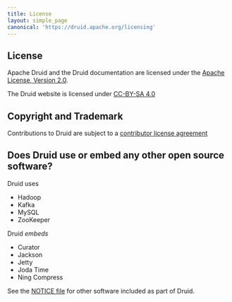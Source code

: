 ```yaml
---
title: License
layout: simple_page
canonical: 'https://druid.apache.org/licensing'
---
```


## License

Apache Druid and the Druid documentation are licensed under the [Apache License, Version 2.0](http://www.apache.org/licenses/LICENSE-2.0).

The Druid website is licensed under [CC-BY-SA 4.0](http://creativecommons.org/licenses/by-sa/4.0/)

## Copyright and Trademark

Contributions to Druid are subject to a [contributor license agreement](/community/cla.html)

## Does Druid use or embed any other open source software?

Druid uses

- Hadoop
- Kafka
- MySQL
- ZooKeeper


Druid *embeds*

- Curator
- Jackson
- Jetty
- Joda Time
- Ning Compress

See the [NOTICE file](https://github.com/apache/druid/blob/master/NOTICE)
for other software included as part of Druid.
